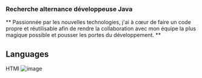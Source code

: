 ### Recherche alternance développeuse Java
** Passionnée par les nouvelles technologies, j'ai à cœur de faire un code propre et
réutilisable afin de rendre la collaboration avec mon équipe la plus magique
possible et pousser les portes du développement. **
## Languages
HTMl ![image](https://github.com/hadhoudda/hadhoudda/assets/120031404/f87cf3cb-8c33-47d3-87ba-04970cc32f4a)



<!--
**hadhoudda/hadhoudda** is a ✨ _special_ ✨ repository because its `README.md` (this file) appears on your GitHub profile.

Here are some ideas to get you started:

- 🔭 I’m currently working on ...
- 🌱 I’m currently learning ...
- 👯 I’m looking to collaborate on ...
- 🤔 I’m looking for help with ...
- 💬 Ask me about ...
- 📫 How to reach me: ...
- 😄 Pronouns: ...
- ⚡ Fun fact: ...
-->
